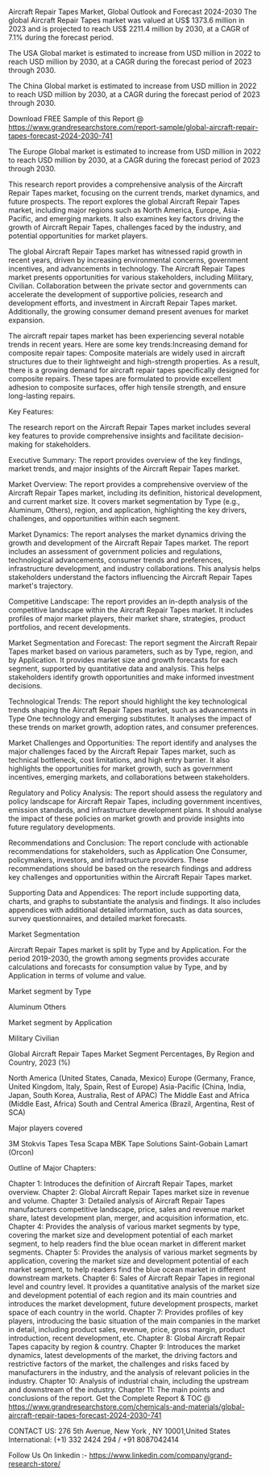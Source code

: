 Aircraft Repair Tapes Market, Global Outlook and Forecast 2024-2030
The global Aircraft Repair Tapes market was valued at US$ 1373.6 million in 2023 and is projected to reach US$ 2211.4 million by 2030, at a CAGR of 7.1% during the forecast period.

The USA Global market is estimated to increase from USD million in 2022 to reach USD million by 2030, at a CAGR during the forecast period of 2023 through 2030.

The China Global market is estimated to increase from USD million in 2022 to reach USD million by 2030, at a CAGR during the forecast period of 2023 through 2030.

Download FREE Sample of this Report @ https://www.grandresearchstore.com/report-sample/global-aircraft-repair-tapes-forecast-2024-2030-741

The Europe Global market is estimated to increase from USD million in 2022 to reach USD million by 2030, at a CAGR during the forecast period of 2023 through 2030.

This research report provides a comprehensive analysis of the Aircraft Repair Tapes market, focusing on the current trends, market dynamics, and future prospects. The report explores the global Aircraft Repair Tapes market, including major regions such as North America, Europe, Asia-Pacific, and emerging markets. It also examines key factors driving the growth of Aircraft Repair Tapes, challenges faced by the industry, and potential opportunities for market players.

The global Aircraft Repair Tapes market has witnessed rapid growth in recent years, driven by increasing environmental concerns, government incentives, and advancements in technology. The Aircraft Repair Tapes market presents opportunities for various stakeholders, including Military, Civilian. Collaboration between the private sector and governments can accelerate the development of supportive policies, research and development efforts, and investment in Aircraft Repair Tapes market. Additionally, the growing consumer demand present avenues for market expansion.

The aircraft repair tapes market has been experiencing several notable trends in recent years. Here are some key trends:Increasing demand for composite repair tapes: Composite materials are widely used in aircraft structures due to their lightweight and high-strength properties. As a result, there is a growing demand for aircraft repair tapes specifically designed for composite repairs. These tapes are formulated to provide excellent adhesion to composite surfaces, offer high tensile strength, and ensure long-lasting repairs.

Key Features:

The research report on the Aircraft Repair Tapes market includes several key features to provide comprehensive insights and facilitate decision-making for stakeholders.

Executive Summary: The report provides overview of the key findings, market trends, and major insights of the Aircraft Repair Tapes market.

Market Overview: The report provides a comprehensive overview of the Aircraft Repair Tapes market, including its definition, historical development, and current market size. It covers market segmentation by Type (e.g., Aluminum, Others), region, and application, highlighting the key drivers, challenges, and opportunities within each segment.

Market Dynamics: The report analyses the market dynamics driving the growth and development of the Aircraft Repair Tapes market. The report includes an assessment of government policies and regulations, technological advancements, consumer trends and preferences, infrastructure development, and industry collaborations. This analysis helps stakeholders understand the factors influencing the Aircraft Repair Tapes market's trajectory.

Competitive Landscape: The report provides an in-depth analysis of the competitive landscape within the Aircraft Repair Tapes market. It includes profiles of major market players, their market share, strategies, product portfolios, and recent developments.

Market Segmentation and Forecast: The report segment the Aircraft Repair Tapes market based on various parameters, such as by Type, region, and by Application. It provides market size and growth forecasts for each segment, supported by quantitative data and analysis. This helps stakeholders identify growth opportunities and make informed investment decisions.

Technological Trends: The report should highlight the key technological trends shaping the Aircraft Repair Tapes market, such as advancements in Type One technology and emerging substitutes. It analyses the impact of these trends on market growth, adoption rates, and consumer preferences.

Market Challenges and Opportunities: The report identify and analyses the major challenges faced by the Aircraft Repair Tapes market, such as technical bottleneck, cost limitations, and high entry barrier. It also highlights the opportunities for market growth, such as government incentives, emerging markets, and collaborations between stakeholders.

Regulatory and Policy Analysis: The report should assess the regulatory and policy landscape for Aircraft Repair Tapes, including government incentives, emission standards, and infrastructure development plans. It should analyse the impact of these policies on market growth and provide insights into future regulatory developments.

Recommendations and Conclusion: The report conclude with actionable recommendations for stakeholders, such as Application One Consumer, policymakers, investors, and infrastructure providers. These recommendations should be based on the research findings and address key challenges and opportunities within the Aircraft Repair Tapes market.

Supporting Data and Appendices: The report include supporting data, charts, and graphs to substantiate the analysis and findings. It also includes appendices with additional detailed information, such as data sources, survey questionnaires, and detailed market forecasts.

Market Segmentation

Aircraft Repair Tapes market is split by Type and by Application. For the period 2019-2030, the growth among segments provides accurate calculations and forecasts for consumption value by Type, and by Application in terms of volume and value.

Market segment by Type

Aluminum
Others

Market segment by Application

Military
Civilian

Global Aircraft Repair Tapes Market Segment Percentages, By Region and Country, 2023 (%)

North America (United States, Canada, Mexico)
Europe (Germany, France, United Kingdom, Italy, Spain, Rest of Europe)
Asia-Pacific (China, India, Japan, South Korea, Australia, Rest of APAC)
The Middle East and Africa (Middle East, Africa)
South and Central America (Brazil, Argentina, Rest of SCA)

Major players covered

3M
Stokvis Tapes
Tesa
Scapa
MBK Tape Solutions
Saint-Gobain
Lamart (Orcon)

Outline of Major Chapters:

Chapter 1: Introduces the definition of Aircraft Repair Tapes, market overview.
Chapter 2: Global Aircraft Repair Tapes market size in revenue and volume.
Chapter 3: Detailed analysis of Aircraft Repair Tapes manufacturers competitive landscape, price, sales and revenue market share, latest development plan, merger, and acquisition information, etc.
Chapter 4: Provides the analysis of various market segments by type, covering the market size and development potential of each market segment, to help readers find the blue ocean market in different market segments.
Chapter 5: Provides the analysis of various market segments by application, covering the market size and development potential of each market segment, to help readers find the blue ocean market in different downstream markets.
Chapter 6: Sales of Aircraft Repair Tapes in regional level and country level. It provides a quantitative analysis of the market size and development potential of each region and its main countries and introduces the market development, future development prospects, market space of each country in the world.
Chapter 7: Provides profiles of key players, introducing the basic situation of the main companies in the market in detail, including product sales, revenue, price, gross margin, product introduction, recent development, etc.
Chapter 8: Global Aircraft Repair Tapes capacity by region & country.
Chapter 9: Introduces the market dynamics, latest developments of the market, the driving factors and restrictive factors of the market, the challenges and risks faced by manufacturers in the industry, and the analysis of relevant policies in the industry.
Chapter 10: Analysis of industrial chain, including the upstream and downstream of the industry.
Chapter 11: The main points and conclusions of the report.
Get the Complete Report & TOC @ https://www.grandresearchstore.com/chemicals-and-materials/global-aircraft-repair-tapes-forecast-2024-2030-741

CONTACT US:
276 5th Avenue, New York , NY 10001,United States
International: (+1) 332 2424 294 / +91 8087042414

Follow Us On linkedin :- https://www.linkedin.com/company/grand-research-store/
